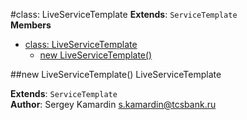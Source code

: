 <a name="LiveServiceTemplate"></a>
#class: LiveServiceTemplate
**Extends**: `ServiceTemplate`  
**Members**

* [class: LiveServiceTemplate](#LiveServiceTemplate)
  * [new LiveServiceTemplate()](#new_LiveServiceTemplate)

<a name="new_LiveServiceTemplate"></a>
##new LiveServiceTemplate()
LiveServiceTemplate

**Extends**: `ServiceTemplate`  
**Author**: Sergey Kamardin <s.kamardin@tcsbank.ru>  
